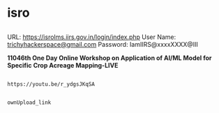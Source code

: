 # isro



##
URL: https://isrolms.iirs.gov.in/login/index.php
User Name: trichyhackerspace@gmail.com
Password: IamIIRS@xxxxXXXX@III





**11046th One Day Online Workshop on Application of AI/ML Model for Specific Crop Acreage Mapping-LIVE**


	
```

https://youtu.be/r_ydgsJKqSA


ownUpload_link


```




